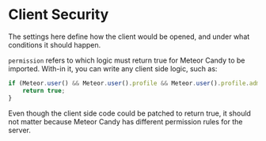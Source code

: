 # Client Security 

The settings here define how the client would be opened, and under what conditions it should happen.

`permission` refers to which logic must return true for Meteor Candy to be imported. With-in it, you can write  any client side logic, such as:

```javascript
if (Meteor.user() && Meteor.user().profile && Meteor.user().profile.admin) {
	return true;
}
```

Even though the client side code could be patched to return true, it should not matter because Meteor Candy has different permission rules for the server.